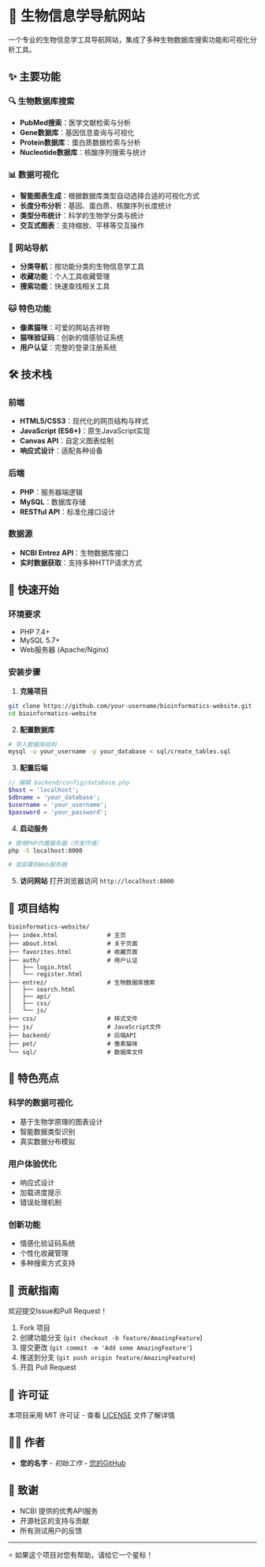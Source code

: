 # 🧬 生物信息学导航网站

一个专业的生物信息学工具导航网站，集成了多种生物数据库搜索功能和可视化分析工具。

## ✨ 主要功能

### 🔍 生物数据库搜索
- **PubMed搜索**：医学文献检索与分析
- **Gene数据库**：基因信息查询与可视化
- **Protein数据库**：蛋白质数据检索与分析
- **Nucleotide数据库**：核酸序列搜索与统计

### 📊 数据可视化
- **智能图表生成**：根据数据库类型自动选择合适的可视化方式
- **长度分布分析**：基因、蛋白质、核酸序列长度统计
- **类型分布统计**：科学的生物学分类与统计
- **交互式图表**：支持缩放、平移等交互操作

### 🎯 网站导航
- **分类导航**：按功能分类的生物信息学工具
- **收藏功能**：个人工具收藏管理
- **搜索功能**：快速查找相关工具

### 🐱 特色功能
- **像素猫咪**：可爱的网站吉祥物
- **猫咪验证码**：创新的情感验证系统
- **用户认证**：完整的登录注册系统

## 🛠️ 技术栈

### 前端
- **HTML5/CSS3**：现代化的网页结构与样式
- **JavaScript (ES6+)**：原生JavaScript实现
- **Canvas API**：自定义图表绘制
- **响应式设计**：适配各种设备

### 后端
- **PHP**：服务器端逻辑
- **MySQL**：数据库存储
- **RESTful API**：标准化接口设计

### 数据源
- **NCBI Entrez API**：生物数据库接口
- **实时数据获取**：支持多种HTTP请求方式

## 🚀 快速开始

### 环境要求
- PHP 7.4+
- MySQL 5.7+
- Web服务器 (Apache/Nginx)

### 安装步骤

1. **克隆项目**
```bash
git clone https://github.com/your-username/bioinformatics-website.git
cd bioinformatics-website
```

2. **配置数据库**
```bash
# 导入数据库结构
mysql -u your_username -p your_database < sql/create_tables.sql
```

3. **配置后端**
```php
// 编辑 backend/config/database.php
$host = 'localhost';
$dbname = 'your_database';
$username = 'your_username';
$password = 'your_password';
```

4. **启动服务**
```bash
# 使用PHP内置服务器（开发环境）
php -S localhost:8000

# 或部署到Web服务器
```

5. **访问网站**
打开浏览器访问 `http://localhost:8000`

## 📁 项目结构

```
bioinformatics-website/
├── index.html              # 主页
├── about.html              # 关于页面
├── favorites.html          # 收藏页面
├── auth/                   # 用户认证
│   ├── login.html
│   └── register.html
├── entrez/                 # 生物数据库搜索
│   ├── search.html
│   ├── api/
│   ├── css/
│   └── js/
├── css/                    # 样式文件
├── js/                     # JavaScript文件
├── backend/                # 后端API
├── pet/                    # 像素猫咪
└── sql/                    # 数据库文件
```

## 🎨 特色亮点

### 科学的数据可视化
- 基于生物学原理的图表设计
- 智能数据类型识别
- 真实数据分布模拟

### 用户体验优化
- 响应式设计
- 加载进度提示
- 错误处理机制

### 创新功能
- 情感化验证码系统
- 个性化收藏管理
- 多种搜索方式支持

## 🤝 贡献指南

欢迎提交Issue和Pull Request！

1. Fork 项目
2. 创建功能分支 (`git checkout -b feature/AmazingFeature`)
3. 提交更改 (`git commit -m 'Add some AmazingFeature'`)
4. 推送到分支 (`git push origin feature/AmazingFeature`)
5. 开启 Pull Request

## 📄 许可证

本项目采用 MIT 许可证 - 查看 [LICENSE](LICENSE) 文件了解详情

## 👨‍💻 作者

- **您的名字** - *初始工作* - [您的GitHub](https://github.com/your-username)

## 🙏 致谢

- NCBI 提供的优秀API服务
- 开源社区的支持与贡献
- 所有测试用户的反馈

---

⭐ 如果这个项目对您有帮助，请给它一个星标！
